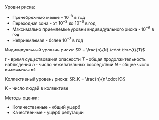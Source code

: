 Уровни риска:
- Пренебрежимо малые - $10^{-8}$ в год
- Переходная зона - от $10^{-3}$ до $10^{-6}$ в год
- Максимально приемлемые уровни индивидуального риска - $10^{-6}$ в год
- Неприемлемая - более $10^{-3}$ в год

Индивидуальный уровень риска:
$R = \frac{n}{N} \cdot \frac{t}{T}$

$t$ - время существования опасности
$T$ - общая продолжительность наблюдения
$n$ - число нежелательных последствий
$N$ - общее число возможностей

Коллективный уровень риска:
$R_K = \frac{n}{n \cdot K}$

K - число людей в коллективе

Методы оценки:
- Количественные - общий ущерб
- Качественные - ущерб репутации